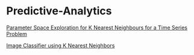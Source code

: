 # Predictive-Analytics
[Parameter Space Exploration for K Nearest Neighbours for a Time Series Problem](https://github.com/shivangiv/Predictive-Analytics/blob/master/Predictive_Assignment1.Rmd)

[Image Classifier using K Nearest Neighbors](https://github.com/shivangiv/Predictive-Analytics/blob/master/Predictive_Assignment1-B.Rmd)

